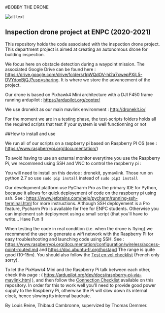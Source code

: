 #BOBBY THE DRONE

![alt text](../img/bobby_the_drone.png "Bobby, our beloved drone <3")

## Inspection drone project at ENPC (2020-2021)

This repository holds the code associated with the inspection drone project. This department project is aimed at
creating an autonomous drone for building inspection. 

We focus here on obstacle detection during a waypoint mission. 
The associated Google Drive can be found here : https://drive.google.com/drive/folders/1pWQdOV-hi2a7xwepPXjL5-DVYdoxBjQJ?usp=sharing. It is where we store the advancement of the project. 

Our drone is based on Pixhawk4 Mini architecture with a DJI F450 frame running ardupilot : https://ardupilot.org/copter/

We use dronekit as our main mavlink environment : http://dronekit.io/

For the moment we are in a testing phase, the test-scripts folders holds all the required scripts that test if your system is well functionning or not

##How to install and use

We run all of our scripts on a raspberry pi based on Raspberry PI OS (see : https://www.raspberrypi.org/documentation/)

To avoid having to use an external monitor everytime you use the Raspberry Pi, we recommend using SSH and VNC to control the raspberry pi : 

You will need to install on this device : dronekit, pymavlink. Those run on python 2.7 so use ``` sudo pip install ``` instead of ``` sudo pip3 install ```

Our development platform use PyCharm Pro as the primary IDE for Python, because it allows for quick deployement of code on the raspberry pi using ssh. See : https://www.jetbrains.com/help/pycharm/running-ssh-terminal.html for more instructions. Although SSH deployement is a Pro feature, Pycharm Pro is available for free for ENPC students. Otherwise you can implement ssh deployment using a small script (that you'll have to write... Have Fun !)

When testing the code in real condition (i.e. when the drone is flying) we recommend the user to generate a wifi network with the Raspberry Pi for easy troubleshooting and launching code using SSH. See : https://www.raspberrypi.org/documentation/configuration/wireless/access-point-routed.md and https://doc.ubuntu-fr.org/hostapd The range is quite good (10-15m).
You should also follow the [Test en vol checklist](../checklists/flying-test-checklist) (French only sorry).

To let the PixHawk4 Mini and the Raspberry Pi talk between each other, check this page : ( https://ardupilot.org/dev/docs/raspberry-pi-via-mavlink.html ), and then follow the [Connection Checklist](../checklists/connexion-checklist) available on this repository. In order for this to work well you'll need to provide good power supply to the Raspberry Pi, otherwise the Pi will slow down its internal clock, hence slowing its internal baudrate.


By Louis Reine, Thibaud Cambronne, supervized by Thomas Demmer.